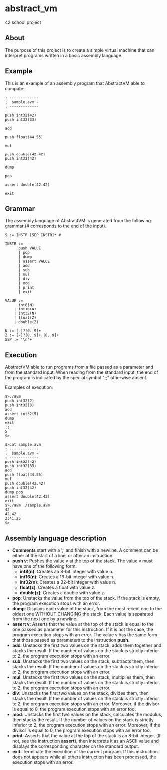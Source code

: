 # abstract_vm
42 school project

## About
The purpose of this project is to create a simple virtual machine that can interpret programs written in a basic assembly language.

## Example
This is an example of an assembly program that AbstractVM able to compute:
```
; -------------
;  sample.avm -
; -------------

push int32(42)
push int32(33)

add

push float(44.55)

mul

push double(42.42)
push int32(42)

dump

pop

assert double(42.42)

exit
```

## Grammar
The assembly language of AbstractVM is generated from the following grammar (# corresponds to the end of the input).
```
S := INSTR [SEP INSTR]* #

INSTR :=
      push VALUE
      | pop
      | dump
      | assert VALUE
      | add
      | sub
      | mul
      | div
      | mod
      | print
      | exit
      
VALUE :=
      int8(N)
    | int16(N)
    | int32(N)
    | float(Z)
    | double(Z)

N := [-]?[0..9]+
Z := [-]?[0..9]+.[0..9]+
SEP := '\n'+
```
## Execution
AbstractVM able to run programs from a file passed as a parameter and from the standard input. When reading from the standard input, the end of the program is indicated by the special symbol ";;" otherwise absent.

Examples of execution:
```
$>./avm
push int32(2)
push int32(3)
add
assert int32(5)
dump
exit
;;
5 
$>
```
```
$>cat sample.avm
; -------------
;  sample.avm -
; -------------
push int32(42)
push int32(33)
add
push float(44.55)
mul
push double(42.42)
push int32(42)
dump pop
assert double(42.42)
exit
$>./avm ./sample.avm
42
42.42
3341.25
$>
```

## Assembly language description

 - **Comments** start with a ’;’ and finish with a newline. A comment can be either at the start of a line, or after an instruction.
 - **push v**: Pushes the value v at the top of the stack. The value v must have one of the following form:
    - **int8(n)**: Creates an 8-bit integer with value n.
    - **int16(n)**: Creates a 16-bit integer with value n.
    - **int32(n)**: Creates a 32-bit integer with value n.
    - **float(z)**: Creates a float with value z.
    - **double(z)**: Creates a double with value z.
 - **pop**: Unstacks the value from the top of the stack. If the stack is empty, the program execution stops with an error.
 - **dump**: Displays each value of the stack, from the most recent one to the oldest one WITHOUT CHANGING the stack. Each value is separated from the next one by a newline.
 - **assert v**: Asserts that the value at the top of the stack is equal to the one passed as parameter for this instruction. If it is not the case, the program execution stops with an error. The value v has the same form that those passed as parameters to the instruction **push**.
 - **add**: Unstacks the first two values on the stack, adds them together and stacks the result. If the number of values on the stack is strictly inferior to 2, the program execution stops with an error.
 - **sub**: Unstacks the first two values on the stack, subtracts them, then stacks the result. If the number of values on the stack is strictly inferior to 2, the program execution stops with an error.
 - **mul**: Unstacks the first two values on the stack, multiplies them, then stacks the result. If the number of values on the stack is strictly inferior to 2, the program execution stops with an error.
 - **div**: Unstacks the first two values on the stack, divides them, then stacks the result. If the number of values on the stack is strictly inferior to 2, the program execution stops with an error. Moreover, if the divisor is equal to 0, the program execution stops with an error too.
 - **mod**: Unstacks the first two values on the stack, calculates the modulus, then stacks the result. If the number of values on the stack is strictly inferior to 2, the program execution stops with an error. Moreover, if the divisor is equal to 0, the program execution stops with an error too.
 - **print**: Asserts that the value at the top of the stack is an 8-bit integer. (If not, see the instruction **assert**), then interprets it as an ASCII value and displays the corresponding character on the standard output.
 - **exit**: Terminate the execution of the current program. If this instruction does not appears while all others instruction has been processed, the execution stops with an error.
